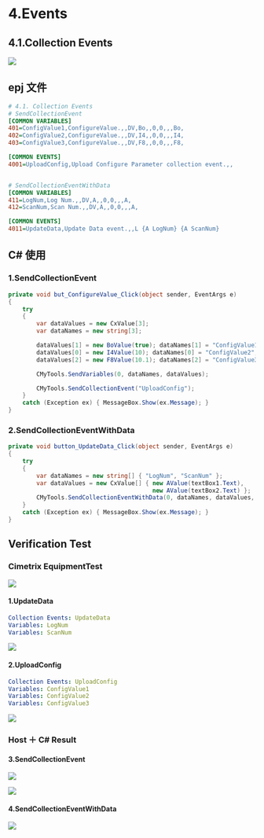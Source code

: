 # 4.Events
## 4.1.Collection Events

![](https://easyimage.ghuang.top/i/2024/06/21/174254-1.webp)

## epj 文件

```ini title=".epj"
# 4.1. Collection Events
# SendCollectionEvent
[COMMON VARIABLES]
401=ConfigValue1,ConfigureValue.,,DV,Bo,,0,0,,,Bo,
402=ConfigValue2,ConfigureValue.,,DV,I4,,0,0,,,I4,
403=ConfigValue3,ConfigureValue.,,DV,F8,,0,0,,,F8,

[COMMON EVENTS]
4001=UploadConfig,Upload Configure Parameter collection event.,,


# SendCollectionEventWithData
[COMMON VARIABLES]
411=LogNum,Log Num.,,DV,A,,0,0,,,A,
412=ScanNum,Scan Num.,,DV,A,,0,0,,,A,

[COMMON EVENTS]
4011=UpdateData,Update Data event.,,L {A LogNum} {A ScanNum}

```

## C# 使用

### 1.SendCollectionEvent

```c# title="Demo.cs"
private void but_ConfigureValue_Click(object sender, EventArgs e)
{
    try
    {
        var dataValues = new CxValue[3];
        var dataNames = new string[3];

        dataValues[1] = new BoValue(true); dataNames[1] = "ConfigValue1";
        dataValues[0] = new I4Value(10); dataNames[0] = "ConfigValue2";
        dataValues[2] = new F8Value(10.1); dataNames[2] = "ConfigValue3";

        CMyTools.SendVariables(0, dataNames, dataValues);

        CMyTools.SendCollectionEvent("UploadConfig");
    }
    catch (Exception ex) { MessageBox.Show(ex.Message); }
}
```

### 2.SendCollectionEventWithData

```c# title="Demo.cs"
private void button_UpdateData_Click(object sender, EventArgs e)
{
    try
    {
        var dataNames = new string[] { "LogNum", "ScanNum" };
        var dataValues = new CxValue[] { new AValue(textBox1.Text),
                                         new AValue(textBox2.Text) };
        CMyTools.SendCollectionEventWithData(0, dataNames, dataValues, "UpdateData");
    }
    catch (Exception ex) { MessageBox.Show(ex.Message); }
}
```

## Verification Test

### Cimetrix EquipmentTest

![](https://easyimage.ghuang.top/i/2024/06/21/174551-1.webp)

#### 1.UpdateData

```yaml title="settings"
Collection Events: UpdateData
Variables: LogNum
Variables: ScanNum
```

![](https://easyimage.ghuang.top/i/2024/06/21/174904-1.webp)

#### 2.UploadConfig

```yaml title="settings"
Collection Events: UploadConfig
Variables: ConfigValue1
Variables: ConfigValue2
Variables: ConfigValue3
```

![](https://easyimage.ghuang.top/i/2024/06/21/175504-1.webp)

### Host ＋ C# Result

#### 3.SendCollectionEvent

![](https://easyimage.ghuang.top/i/2024/06/21/180059-1.webp)

![](https://easyimage.ghuang.top/i/2024/06/21/180234-1.webp)

#### 4.SendCollectionEventWithData
  
![](https://easyimage.ghuang.top/i/2024/06/21/175905-1.webp)
